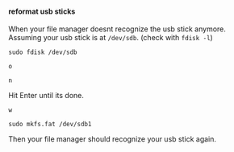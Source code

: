 #### reformat usb sticks

When your file manager doesnt recognize the usb stick anymore.\
Assuming your usb stick is at `/dev/sdb`. (check with `fdisk -l`)

```
sudo fdisk /dev/sdb
```

```
o
```

```
n
```
Hit Enter until its done.

```
w
```

```
sudo mkfs.fat /dev/sdb1
```

Then your file manager should recognize your usb stick again.
